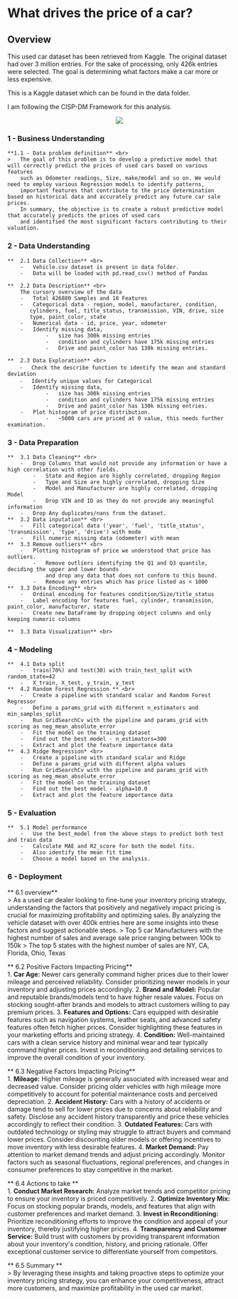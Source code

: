 #  What drives the price of a car?

## Overview
This used car dataset has been retrieved from Kaggle. The original dataset had over 3 million entries. 
For the sake of processing, only 426k entries were selected. 
The goal is determining what factors make a car more or less expensive. 

This is a Kaggle dataset which can be found in the data folder.

I am following the CISP-DM Framework for this analysis. 

<p align="center">
  <img src=“images/“crisp.png>
</p>

### 1 - Business Understanding
    **1.1 - Data problem definition** <br>
    >   The goal of this problem is to develop a predictive model that will correctly predict the prices of used cars based on various features
        such as Odometer readings, Size, make/model and so on. We would need to employ various Regression models to identify patterns, 
        important features that contribute to the price determination based on historical data and accurately predict any future car sale prices.
        In summary, the objective is to create a robust predictive model that accurately predicts the prices of used cars
        and identified the most significant factors contributing to their valuation.

### 2 - Data Understanding
    **  2.1 Data Collection** <br>
        -   Vehicle.csv dataset is present in data folder.
        -   Data will be loaded with pd.read_csv() method of Pandas

    **  2.2 Data Description** <br>
        The cursory overview of the data
	    -	Total 426880 Samples and 18 Features
	    -	Categorical data - region, model, manufacturer, condition, 
           cylinders, fuel, title_status, transmission, VIN, drive, size
           type, paint_color, state
	    -	Numerical data - id, price, year, odometer
        -   Identify missing data, 
                -   size has 300k missing entries 
                -   condition and cylinders have 175k missing entries
                -   Drive and paint_color has 130k missing entries.

    **  2.3 Data Exploration** <br>
        ⁃	Check the describe function to identify the mean and standard deviation
        ⁃	Identify unique values for Categorical
        -   Identify missing data, 
                -   size has 300k missing entries 
                -   condition and cylinders have 175k missing entries
                -   Drive and paint_color has 130k missing entries.
        -   Plot histogram of price distribution. 
                -   ~5000 cars are priced at 0 value, this needs further examination.

### 3 - Data Preparation
    **  3.1 Data Cleaning** <br>
        -   Drop Columns that would not provide any information or have a high correlation with other fields.
            -   State and Region are highly correlated, dropping Region
            -   Type and Size are highly correlated, dropping Size
            -   Model and Manufacturer are highly correlated, dropping Model
            -   Drop VIN and ID as they do not provide any meaningful information
        -   Drop Any duplicates/nans from the dataset.
    **  3.2 Data inputation** <br>
        -   Fill categorical data ('year', 'fuel', 'title_status', 'transmission', 'type', 'drive') with mode
        -   Fill numeric missing data (odometer) with mean
    **  3.3 Remove outliers** <br>
        -   Plotting histogram of price we understood that price has outliers.
            -   Remove outliers identifying the Q1 and Q3 quantile, deciding the upper and lower bounds
                and drop any data that does not conform to this bound.
            -   Remove any entries which has price listed as < 1000
    **  3.3 Data Encoding** <br>
        -   Ordinal encoding for features condition/Size/title_status
        -   Label encoding for features fuel, cylinder, transmission, paint_color, manufacturer, state
        -   Create new DataFrame by dropping object columns and only keeping numeric columns

    **  3.3 Data Visualization** <br>

### 4 - Modeling
    **  4.1 Data split 
        -   train(70%) and test(30) with train_test_split with random_state=42
        -   X_train, X_test, y_train, y_test 
    **  4.2 Random Forest Regression ** <br>
        -   Create a pipeline with standard scalar and Random Forest Regressor
        -   Define a params_grid with different n_estimators and min_samples_split
        -   Run GridSearchCv with the pipeline and params_grid with scoring as neg_mean_absolute_error
        -   Fit the model on the training dataset
        -   Find out the best model - n_estimators=300
        -   Extract and plot the feature importance data 
    **  4.3 Ridge Regression* <br>
        -   Create a pipeline with standard scalar and Ridge
        -   Define a params_grid with different alpha values
        -   Run GridSearchCv with the pipeline and params_grid with scoring as neg_mean_absolute_error
        -   Fit the model on the training dataset
        -   Find out the best model - alpha=10.0
        -   Extract and plot the feature importance data 

### 5 - Evaluation
    **  5.1 Model performance
        -   Use the best_model from the above steps to predict both test and train data
        -   Calculate MAE and R2_score for both the model fits.
        -   Also identify the mean fit time
        -   Choose a model based on the analysis.

### 6 - Deployment
**  6.1 overview** <br>
    >   As a used car dealer looking to fine-tune your inventory pricing strategy, 
        understanding the factors that positively and negatively impact pricing is crucial for maximizing profitability and optimizing sales. 
        By analyzing the vehicle dataset with over 400k entries here are some insights into these factors and suggest actionable steps.
    >   Top 5 car Manufacturers with the highest number of sales and average sale price ranging between 100k to 150k
    >   The top 5 states with the highest number of sales are  NY, CA, Florida, Ohio, Texas

**  6.2 Positive Factors Impacting Pricing** <br>
    1. **Car Age:** Newer cars generally command higher prices due to their lower mileage and perceived reliability. Consider prioritizing newer models in your inventory and adjusting prices accordingly.
    2. **Brand and Model:** Popular and reputable brands/models tend to have higher resale values. Focus on stocking sought-after brands and models to attract customers willing to pay premium prices.
    3. **Features and Options:** Cars equipped with desirable features such as navigation systems, leather seats, and advanced safety features often fetch higher prices. Consider highlighting these features in your marketing efforts and pricing strategy.
    4. **Condition:** Well-maintained cars with a clean service history and minimal wear and tear typically command higher prices. Invest in reconditioning and detailing services to improve the overall condition of your inventory.

**  6.3 Negative Factors Impacting Pricing** <br>
    1.  **Mileage:** Higher mileage is generally associated with increased wear and decreased value. Consider pricing older vehicles with high mileage more competitively to account for potential maintenance costs and perceived depreciation.
    2.  **Accident History:** Cars with a history of accidents or damage tend to sell for lower prices due to concerns about reliability and safety. Disclose any accident history transparently and price these vehicles accordingly to reflect their condition.
    3.  **Outdated Features:** Cars with outdated technology or styling may struggle to attract buyers and command lower prices. Consider discounting older models or offering incentives to move inventory with less desirable features.
    4.  **Market Demand:** Pay attention to market demand trends and adjust pricing accordingly. Monitor factors such as seasonal fluctuations, regional preferences, and changes in consumer preferences to stay competitive in the market.

**  6.4 Actions to take ** <br>
    1.  **Conduct Market Research:** Analyze market trends and competitor pricing to ensure your inventory is priced competitively.
    2.  **Optimize Inventory Mix:** Focus on stocking popular brands, models, and features that align with customer preferences and market demand.
    3.  **Invest in Reconditioning:** Prioritize reconditioning efforts to improve the condition and appeal of your inventory, thereby justifying higher prices.
    4.  **Transparency and Customer Service:** Build trust with customers by providing transparent information about your inventory's condition, history, and pricing rationale. Offer exceptional customer service to differentiate yourself from competitors.

**  6.5 Summary ** <br>
    >   By leveraging these insights and taking proactive steps to optimize your inventory pricing strategy, you can enhance your competitiveness, 
        attract more customers, and maximize profitability in the used car market.
